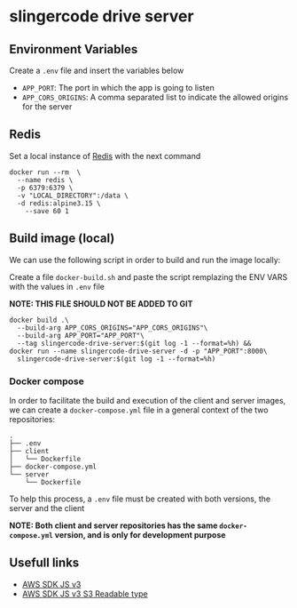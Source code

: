 # slingercode drive server

## Environment Variables

Create a `.env` file and insert the variables below

- `APP_PORT`: The port in which the app is going to listen
- `APP_CORS_ORIGINS`: A comma separated list to indicate the allowed origins for the server

## Redis

Set a local instance of [Redis](https://redis.io) with the next command

```shell
docker run --rm  \
  --name redis \
  -p 6379:6379 \
  -v "LOCAL_DIRECTORY":/data \
  -d redis:alpine3.15 \
    --save 60 1
```

## Build image (local)

We can use the following script in order to build and run the image locally:

Create a file `docker-build.sh` and paste the script remplazing the ENV VARS with the
values in `.env` file

**NOTE: THIS FILE SHOULD NOT BE ADDED TO GIT**

```shell
docker build .\
  --build-arg APP_CORS_ORIGINS="APP_CORS_ORIGINS"\
  --build-arg APP_PORT="APP_PORT"\
  --tag slingercode-drive-server:$(git log -1 --format=%h) &&
docker run --name slingercode-drive-server -d -p "APP_PORT":8000\
  slingercode-drive-server:$(git log -1 --format=%h)
```

### Docker compose

In order to facilitate the build and execution of the client and server images,
we can create a `docker-compose.yml` file in a general context of the
two repositories:

```shell
.
├── .env
├── client
│   └── Dockerfile
├── docker-compose.yml
└── server
    └── Dockerfile
```

To help this process, a `.env` file must be created with both versions, the server and the client

**NOTE: Both client and server repositories has the same `docker-compose.yml` version, and is only for development purpose**

## Usefull links

- [AWS SDK JS v3](https://betterdev.blog/aws-javascript-sdk-v3-usage-problems-testing/)
- [AWS SDK JS v3 S3 Readable type](https://github.com/aws/aws-sdk-js-v3/issues/1877)
